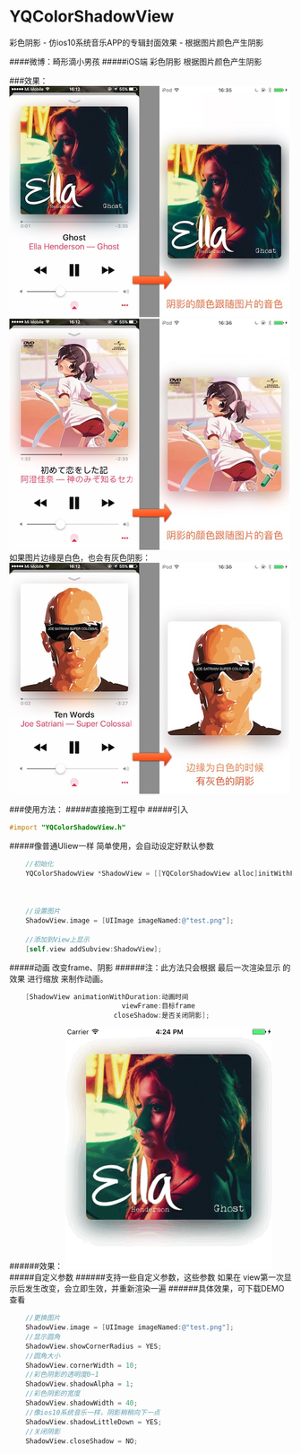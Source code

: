 # YQColorShadowView
彩色阴影 - 仿ios10系统音乐APP的专辑封面效果 - 根据图片颜色产生阴影

####微博：畸形滴小男孩
#####iOS端 彩色阴影 根据图片颜色产生阴影

###效果：
 ![image](https://github.com/976431yang/YQColorShadowView/blob/master/DEMO/image/001.jpg) 
 ![image](https://github.com/976431yang/YQColorShadowView/blob/master/DEMO/image/002.jpg)</br>
如果图片边缘是白色，也会有灰色阴影：</br>
 ![image](https://github.com/976431yang/YQColorShadowView/blob/master/DEMO/image/003.jpg)

###使用方法：
#####直接拖到工程中
#####引入
```objective-c
#import "YQColorShadowView.h"
```
#####像普通UIiew一样 简单使用，会自动设定好默认参数
```objective-c
    //初始化
    YQColorShadowView *ShadowView = [[YQColorShadowView alloc]initWithFrame:CGRectMake(0,
                                                                                       0,
                                                                                       100,
                                                                                       100)];
    //设置图片
    ShadowView.image = [UIImage imageNamed:@"test.png"];
    
    //添加到View上显示
    [self.view addSubview:ShadowView];
```
#####动画 改变frame、阴影
######注：此方法只会根据 最后一次渲染显示 的效果 进行缩放 来制作动画。
```objective-c
    [ShadowView animationWithDuration:动画时间
                            viewFrame:目标frame
                          closeShadow:是否关闭阴影];
```
######效果：
![image](https://github.com/976431yang/YQColorShadowView/blob/master/DEMO/image/animation.gif)
#####自定义参数
######支持一些自定义参数，这些参数 如果在 view第一次显示后发生改变，会立即生效，并重新渲染一遍
######具体效果，可下载DEMO查看
```objective-c
    //更换图片
    ShadowView.image = [UIImage imageNamed:@"test.png"];
    //显示圆角
    ShadowView.showCornerRadius = YES;
    //圆角大小
    ShadowView.cornerWidth = 10;
    //彩色阴影的透明度0~1
    ShadowView.shadowAlpha = 1;
    //彩色阴影的宽度
    ShadowView.shadowWidth = 40;
    //像ios10系统音乐一样，阴影稍稍向下一点
    ShadowView.shadowLittleDown = YES;
    //关闭阴影
    ShadowView.closeShadow = NO;
```
